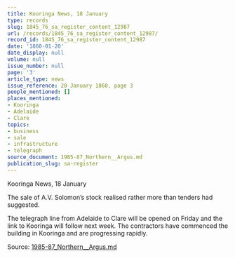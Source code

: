 ```yaml
---
title: Kooringa News, 18 January
type: records
slug: 1845_76_sa_register_content_12987
url: /records/1845_76_sa_register_content_12987/
record_id: 1845_76_sa_register_content_12987
date: '1860-01-20'
date_display: null
volume: null
issue_number: null
page: '3'
article_type: news
issue_reference: 20 January 1860, page 3
people_mentioned: []
places_mentioned:
- Kooringa
- Adelaide
- Clare
topics:
- business
- sale
- infrastructure
- telegraph
source_document: 1985-87_Northern__Argus.md
publication_slug: sa-register
---
```


Kooringa News, 18 January

The sale of A.V. Solomon’s stock realised rather more than tenders had suggested.

The telegraph line from Adelaide to Clare will be opened on Friday and the link to Kooringa will follow next week.  The contractors have commenced the building in Kooringa and are progressing rapidly.

Source: [1985-87_Northern__Argus.md](/downloads/markdown/1985-87_Northern__Argus.md)
